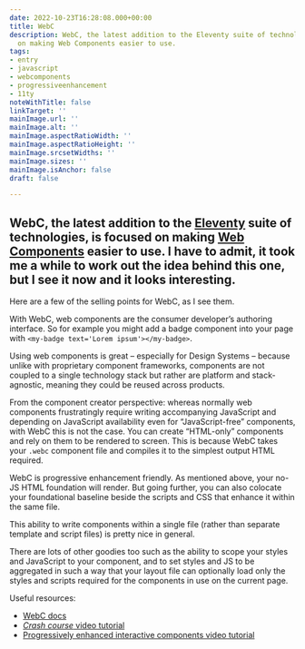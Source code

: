 ```yaml
---
date: 2022-10-23T16:28:08.000+00:00
title: WebC
description: WebC, the latest addition to the Eleventy suite of technologies, is focused
  on making Web Components easier to use.
tags:
- entry
- javascript
- webcomponents
- progressiveenhancement
- 11ty
noteWithTitle: false
linkTarget: ''
mainImage.url: ''
mainImage.alt: ''
mainImage.aspectRatioWidth: ''
mainImage.aspectRatioHeight: ''
mainImage.srcsetWidths: ''
mainImage.sizes: ''
mainImage.isAnchor: false
draft: false

---
```

WebC, the latest addition to the [Eleventy](https://www.11ty.dev/) suite of technologies, is focused on making [Web Components](https://developer.mozilla.org/en-US/docs/Web/Web_Components) easier to use. I have to admit, it took me a while to work out the idea behind this one, but I see it now and it looks interesting.
---

Here are a few of the selling points for WebC, as I see them.

With WebC, web components are the consumer developer’s authoring interface. So for example you might add a badge component into your page with `<my-badge text='Lorem ipsum'></my-badge>`.

Using web components is great – especially for Design Systems – because unlike with proprietary component frameworks, components are not coupled to a single technology stack but rather are platform and stack-agnostic, meaning they could be reused across products.

From the component creator perspective: whereas normally web components frustratingly require writing accompanying JavaScript and depending on JavaScript availability even for “JavaScript-free” components, with WebC this is not the case. You can create “HTML-only” components and rely on them to be rendered to screen. This is because WebC takes your `.webc` component file and compiles it to the simplest output HTML required.

WebC is progressive enhancement friendly. As mentioned above, your no-JS HTML foundation will render. But going further, you can also colocate your foundational baseline beside the scripts and CSS that enhance it within the same file.

This ability to write components within a single file (rather than separate template and script files) is pretty nice in general.

There are lots of other goodies too such as the ability to scope your styles and JavaScript to your component, and to set styles and JS to be aggregated in such a way that your layout file can optionally load only the styles and scripts required for the components in use on the current page.

Useful resources:

* [WebC docs](https://www.11ty.dev/docs/languages/webc/)
* [_Crash course_ video tutorial](https://www.youtube.com/watch?v=X-Bpjrkz-V8) 
* [Progressively enhanced interactive components video tutorial](https://www.youtube.com/watch?v=p0wDUK0Z5Nw)
